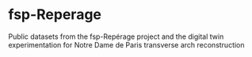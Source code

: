 # fsp-Reperage
Public datasets from the fsp-Repérage project and the digital twin experimentation for Notre Dame de Paris transverse arch reconstruction
